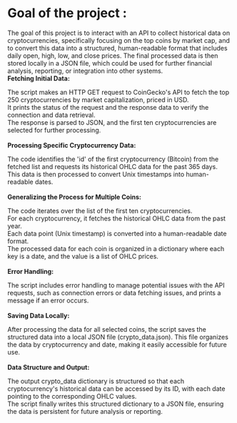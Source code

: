 # Goal of the project :
The goal of this project is to interact with an API to collect historical data on cryptocurrencies, specifically focusing on the top coins by market cap, and to convert this data into a structured, human-readable format that includes daily open, high, low, and close prices. The final processed data is then stored locally in a JSON file, 
which could be used for further financial analysis, reporting, or integration into other systems.<br>
<b>Fetching Initial Data:</b><br>

The script makes an HTTP GET request to CoinGecko's API to fetch the top 250 cryptocurrencies by market capitalization, priced in USD.<br>
It prints the status of the request and the response data to verify the connection and data retrieval.<br>
The response is parsed to JSON, and the first ten cryptocurrencies are selected for further processing.<br>
<br>
<b>Processing Specific Cryptocurrency Data:</b><br>

The code identifies the 'id' of the first cryptocurrency (Bitcoin) from the fetched list and requests its historical OHLC data for the past 365 days.<br>
This data is then processed to convert Unix timestamps into human-readable dates.<br>
<br>
<b>Generalizing the Process for Multiple Coins:</b><br>

The code iterates over the list of the first ten cryptocurrencies.<br>
For each cryptocurrency, it fetches the historical OHLC data from the past year.<br>
Each data point (Unix timestamp) is converted into a human-readable date format.<br>
The processed data for each coin is organized in a dictionary where each key is a date, and the value is a list of OHLC prices.<br>
<br>
<b>Error Handling:</b><br>

The script includes error handling to manage potential issues with the API requests, such as connection errors or data fetching issues, and prints a message if an error occurs.<br>
<br>
<b>Saving Data Locally:</b><br>

After processing the data for all selected coins, the script saves the structured data into a local JSON file (crypto_data.json). This file organizes the data by cryptocurrency and date, making it easily accessible for future use.<br>
<br>
<b>Data Structure and Output:</b><br>

The output crypto_data dictionary is structured so that each cryptocurrency's historical data can be accessed by its ID, with each date pointing to the corresponding OHLC values.<br>
The script finally writes this structured dictionary to a JSON file, ensuring the data is persistent for future analysis or reporting.<br>
